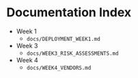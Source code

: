 # Documentation Index

- Week 1
  - `docs/DEPLOYMENT_WEEK1.md`
- Week 3
  - `docs/WEEK3_RISK_ASSESSMENTS.md`
- Week 4
  - `docs/WEEK4_VENDORS.md`
